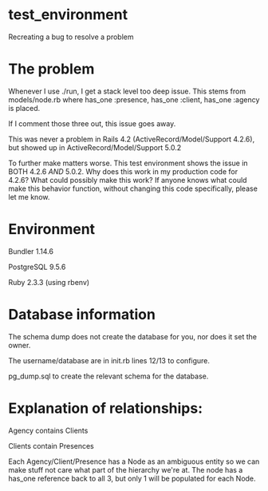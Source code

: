 # test_environment
Recreating a bug to resolve a problem

# The problem
Whenever I use ./run, I get a stack level too deep issue. This stems from models/node.rb where has_one :presence, has_one :client, has_one :agency is placed.

If I comment those three out, this issue goes away.

This was never a problem in Rails 4.2 (ActiveRecord/Model/Support 4.2.6), but showed up in ActiveRecord/Model/Support 5.0.2

To further make matters worse. This test environment shows the issue in BOTH 4.2.6 *AND* 5.0.2. Why does this work in my production code for 4.2.6? What could possibly make this work? If anyone knows what could make this behavior function, without changing this code specifically, please let me know.

# Environment
Bundler 1.14.6

PostgreSQL 9.5.6

Ruby 2.3.3 (using rbenv)

# Database information
The schema dump does not create the database for you, nor does it set the owner.

The username/database are in init.rb lines 12/13 to configure.

pg_dump.sql to create the relevant schema for the database.

# Explanation of relationships:

Agency contains Clients

Clients contain Presences

Each Agency/Client/Presence has a Node as an ambiguous entity so we can make stuff not care what part of the hierarchy we're at. The node has a has_one reference back to all 3, but only 1 will be populated for each Node.
